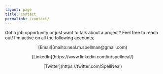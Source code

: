 ```yaml
---
layout: page
title: Contact
permalink: /contact/
---
```


Got a job opportunity or just want to talk about a project? Feel free to reach out!
I'm active on all the following accounts;

<p align="center">[Email](mailto:neal.m.spellman@gmail.com)</p>

<p align="center">[LinkedIn](https://www.linkedin.com/in/spellneal/)</p>

<p align="center">[Twitter](https://twitter.com/SpellNeal)</p>
